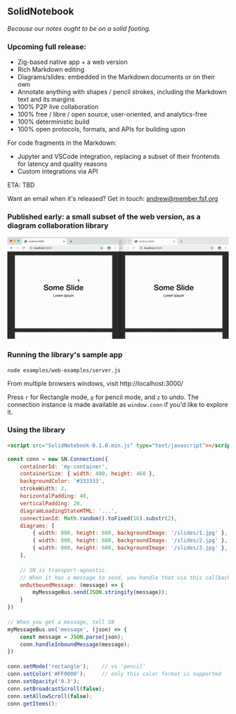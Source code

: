## SolidNotebook

*Because our notes ought to be on a solid footing.*

### Upcoming full release:

- Zig-based native app + a web version
- Rich Markdown editing
- Diagrams/slides: embedded in the Markdown documents or on their own
- Annotate anything with shapes / pencil strokes, including the Markdown text and its margins
- 100% P2P live collaboration
- 100% free / libre / open source, user-oriented, and analytics-free
- 100% deterministic build
- 100% open protocols, formats, and APIs for building upon

For code fragments in the Markdown:

- Jupyter and VSCode integration, replacing a subset of their frontends for latency and quality reasons
- Custom integrations via API

ETA: TBD

Want an email when it's released? Get in touch: andrew@member.fsf.org


### Published early: a small subset of the web version, as a diagram collaboration library

<img src="doc/example.gif" width="591" />


### Running the library's sample app

```
node examples/web-examples/server.js
```

From multiple browsers windows, visit http://localhost:3000/

Press `r` for Rectangle mode, `p` for pencil mode, and `z` to undo. The connection instance is made available as `window.conn` if you'd like to explore it.


### Using the library

```html
<script src="SolidNotebook-0.1.0.min.js" type="text/javascript"></script>
```

```js
const conn = new SN.Connection({
    containerId: 'my-container',
    containerSize: { width: 400, height: 460 },
    backgroundColor: '#333333',
    strokeWidth: 2,
    horizontalPadding: 40,
    verticalPadding: 20,
    diagramLoadingStateHTML: '...',
    connectionId: Math.random().toFixed(16).substr(2),
    diagrams: [
        { width: 800, height: 600, backgroundImage: '/slides/1.jpg' },
        { width: 800, height: 600, backgroundImage: '/slides/2.jpg' },
        { width: 800, height: 600, backgroundImage: '/slides/3.jpg' },
    ],

    // SN is transport-agnostic.
    // When it has a message to send, you handle that via this callback:
    onOutboundMessage: (message) => {
        myMessageBus.send(JSON.stringify(message));
    }
})

// When you get a message, tell SN
myMessageBus.on('message', (json) => {
    const message = JSON.parse(json);
    conn.handleInboundMessage(message);
})

conn.setMode('rectangle');    // vs 'pencil'
conn.setColor('#FF0000');     // only this color format is supported
conn.setOpacity('0.3');
conn.setBroadcastScroll(false);
conn.setAllowScroll(false);
conn.getItems();
```
